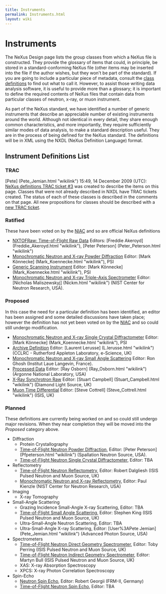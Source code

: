 ```yaml
---
title: Instruments
permalink: Instruments.html
layout: wiki
---
```

Instruments
===========

The NeXus Design page lists the group classes from which a NeXus file is
constructed. They provide the glossary of items that could, in
principle, be stored in a standard-conforming NeXus file (other items
may be inserted into the file if the author wishes, but they won't be
part of the standard). If you are going to include a particular piece of
metadata, consult the [class definitions](Design.html "wikilink") to find out
what to call it. However, to assist those writing data analysis
software, it is useful to provide more than a glossary; it is important
to define the required contents of NeXus files that contain data from
particular classes of neutron, x-ray, or muon instrument.

As part of the NeXus standard, we have identified a number of generic
instruments that describe an appreciable number of existing instruments
around the world. Although not identical in every detail, they share
enough common characteristics, and more importantly, they require
sufficiently similar modes of data analysis, to make a standard
description useful. They are in the process of being defined for the
NeXus standard. The definitions will be in XML using the NXDL (NeXus
Definition Language) format.

Instrument Definitions List
---------------------------

### TRAC

[Pete] (Pete_Jemian.html "wikilink") 15:49, 14 December 2009 (UTC):
[NeXus definitions TRAC ticket
\#3](http://trac.nexusformat.org/definitions/ticket/3) was created to
describe the items on this page. Classes that were not already described
in NXDL have TRAC tickets created. The status of each of these classes
is described in the comments on that page. All new propositions for
classes should be described with a [new TRAC
ticket](http://trac.nexusformat.org/definitions/newticket).

### Ratified

These have been voted on by the [NIAC](NIAC.html "wikilink") and so are
official NeXus definitions

-   [NXTOFRaw: Time-of-Flight Raw Data](TOFRaw.html "wikilink") Editors:
    [Freddie Akeroyd] (Freddie_Akeroyd.html "wikilink"), [Peter
    Peterson] (Peter_Peterson.html "wikilink")
-   [Monochromatic Neutron and X-ray Powder
    Diffraction](Monochromatic_Neutron_and_X-ray_Powder_Diffraction.html "wikilink")
    Editor: [Mark Könnecke] (Mark_Koennecke.html "wikilink"), PSI
-   [Generic Scanning Instrument](GenericScan.html "wikilink") Editor: [Mark
    Könnecke] (Mark_Koennecke.html "wikilink"), PSI
-   [Monochromatic Neutron and X-ray Triple-Axis
    Spectrometer](Monochromatic_Neutron_and_X-ray_Triple-Axis_Spectrometer.html "wikilink")
    Editor: [Nicholas Maliszewskyj] (Nickm.html "wikilink") (NIST
    Center for Neutron Research, USA).

### Proposed

In this case the need for a particular definition has been identified,
an editor has been assigned and some detailed discussions have taken
place; however the definition has not yet been voted on by the
[NIAC](NIAC.html "wikilink") and so could still undergo modification.

-   [Monochromatic Neutron and X-ray Single Crystal
    Diffractometer](Monochromatic_Neutron_and_X-ray_Single_Crystal_Diffractometer.html "wikilink")
    Editor: [Mark Könnecke] (Mark_Koennecke.html "wikilink"), PSI
-   [Archive Definition](Archive_Definition.html "wikilink") Editor: [Laurent
    Lerusse] (L.lerusse.html "wikilink") (CCLRC - Rutherford Appleton
    Laboratory, e-Science, UK)
-   [Monochromatic Neutron and X-ray Small Angle
    Scattering](SAS.html "wikilink") Editor: Ron Ghosh (Institut Laue
    Langevin, France).
-   [Processed Data](Processed_Data.html "wikilink") Editor: [Ray
    Osborn] (Ray_Osborn.html "wikilink") (Argonne National Laboratory,
    USA)
-   [X-Ray Synchrotron Raw](XESraw.html "wikilink") Editor: [Stuart
    Campbell] (Stuart_Campbell.html "wikilink") (Diamond Light Source,
    UK)
-   [Muon Time Differential](Muon_Time_Differential.html "wikilink") Editor:
    [Steve Cottrell] (Steve_Cottrell.html "wikilink") (ISIS, UK)

### Planned

These definitions are currently being worked on and so could still
undergo major revisions. When they near completion they will be moved
into the *Proposed* category above.

-   Diffraction
    -   Protein Crystallography
    -   [Time-of-Flight Neutron Powder
        Diffraction](Time-of-Flight_Neutron_Powder_Diffraction.html "wikilink"),
        Editor: [Peter Peterson] (Pfpeterson.html "wikilink")
        (Spallation Neutron Source, USA).
    -   [Time-of-Flight Neutron Single Crystal
        Diffractometer](Time-of-Flight_Neutron_Single_Crystal_Diffractometer.html "wikilink"),
        Editor: TBA
-   Reflectometry
    -   [Time-of-Flight Neutron
        Reflectometry](Time-of-Flight_Neutron_Reflectometry.html "wikilink"),
        Editor: Robert Dalgliesh (ISIS Pulsed Neutron and Muon Source,
        UK)
    -   [Monochromatic Neutron and X-ray
        Reflectometry](Monochromatic_Neutron_and_X-ray_Reflectometry.html "wikilink"),
        Editor: Paul Kienzle (NIST Center for Neutron Research, USA)
-   Imaging
    -   X-ray Tomography
-   Small-Angle Scattering
    -   Grazing Incidence Small-Angle X-ray Scattering, Editor: TBA
    -   [Time-of-Flight Small Angle
        Scattering](Time-of-Flight_Small_Angle_Scattering.html "wikilink"),
        Editor: Stephen King (ISIS Pulsed Neutron and Muon Source, UK)
    -   Ultra-Small-Angle Neutron Scattering, Editor: TBA
    -   Ultra-Small-Angle X-ray Scattering, Editor: [User%3APete
        Jemian] (Pete_Jemian.html "wikilink") (Advanced Photon Source,
        USA)
-   Spectrometers
    -   [Time-of-Flight Neutron Direct Geometry
        Spectrometer](Time-of-Flight_Neutron_Direct_Geometry_Spectrometer.html "wikilink"),
        Editor: Toby Perring (ISIS Pulsed Neutron and Muon Source, UK)
    -   [Time-of-Flight Neutron Indirect Geometry
        Spectrometer](Time-of-Flight_Neutron_Indirect_Geometry_Spectrometer.html "wikilink"),
        Editor: Martyn Bull (ISIS Pulsed Neutron and Muon Source, UK)
    -   XAS: X-ray Absorption Spectroscopy
    -   XPCS: X-ray Photon Correlation Spectroscopy
-   Spin-Echo
    -   [Neutron Spin Echo](Neutron_Spin_Echo.html "wikilink"), Editor:
        Robert Georgii (FRM-II, Germany)
    -   [Time-of-Flight Neutron Spin
        Echo](Time-of-Flight_Neutron_Spin_Echo.html "wikilink"), Editor: TBA

